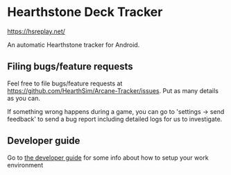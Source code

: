 # Hearthstone Deck Tracker

https://hsreplay.net/

An automatic Hearthstone tracker for Android. 


## Filing bugs/feature requests 

Feel free to file bugs/feature requests at https://github.com/HearthSim/Arcane-Tracker/issues. Put as many details as you can. 

If something wrong happens during a game, you can go to 'settings -> send feedback' to send a bug report including detailed logs for us to investigate.

## Developer guide 

Go to [the developer guide](DEVELOPER.md) for some info about how to setup your work environment